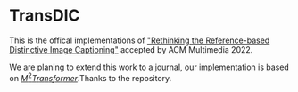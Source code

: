 # TransDIC
This is the offical implementations of ["Rethinking the Reference-based Distinctive Image Captioning"](https://arxiv.org/abs/2207.11118) accepted by ACM Multimedia 2022.


We are planing to extend this work to a journal, our implementation is based on [$M^2 Transformer$](https://github.com/aimagelab/meshed-memory-transformer).Thanks to the repository.
